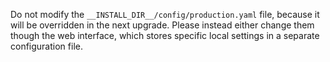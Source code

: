 Do not modify the `__INSTALL_DIR__/config/production.yaml` file, because it will be overridden in the next upgrade. Please instead either change them though the web interface, which stores specific local settings in a separate configuration file.
